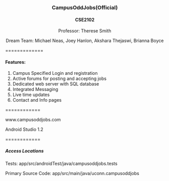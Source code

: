 <h3 align="center">CampusOddJobs(Official)</h3>
<h4 align="center"> CSE2102 </h4>
<p align="center">Professor: Therese Smith</p>
<p align="center">Dream Team: Michael Neas, Joey Hanlon, Akshara Thejaswi, Brianna Boyce</p>
=============
<h4> Features: </h4>
<ol>
  <li>Campus Specified Login and registration</li>
  <li>Active forums for posting and accepting jobs</li>
  <li>Dedicated web server with SQL database</li>
  <li>Integrated Messaging</li>
  <li>Live time updates</li>
  <li>Contact and Info pages</li>
</ol>
============
<p>www.campusoddjobs.com</p>
<p>Android Studio 1.2</p>
============
<h5>Access Locations</h5>
<p>Tests: app/src/androidTest/java/campusoddjobs.tests</p>
<p>Primary Source Code: app/src/main/java/uconn.campusoddjobs</p>